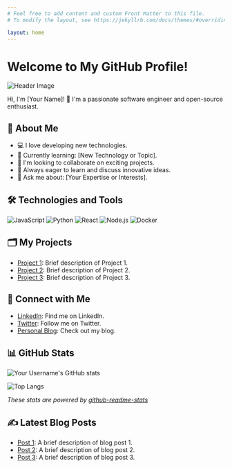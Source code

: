 ```yaml
---
# Feel free to add content and custom Front Matter to this file.
# To modify the layout, see https://jekyllrb.com/docs/themes/#overriding-theme-defaults

layout: home
---
```


# Welcome to My GitHub Profile!

![Header Image](https://your-image-url-here.com/header_image.png)

Hi, I'm [Your Name]! 👋 I'm a passionate software engineer and open-source enthusiast.

## 🚀 About Me
- 💻 I love developing new technologies.
- 🌱 Currently learning: [New Technology or Topic].
- 👯 I'm looking to collaborate on exciting projects.
- 🤔 Always eager to learn and discuss innovative ideas.
- 💬 Ask me about: [Your Expertise or Interests].

## 🛠️ Technologies and Tools
![JavaScript](https://img.shields.io/badge/JavaScript-F7DF1E?style=for-the-badge&logo=javascript&logoColor=black)
![Python](https://img.shields.io/badge/Python-3776AB?style=for-the-badge&logo=python&logoColor=white)
![React](https://img.shields.io/badge/React-61DAFB?style=for-the-badge&logo=react&logoColor=black)
![Node.js](https://img.shields.io/badge/Node.js-339933?style=for-the-badge&logo=nodedotjs&logoColor=white)
![Docker](https://img.shields.io/badge/Docker-2496ED?style=for-the-badge&logo=docker&logoColor=white)

## 🗂️ My Projects
- [Project 1](https://github.com/yourusername/project1): Brief description of Project 1.
- [Project 2](https://github.com/yourusername/project2): Brief description of Project 2.
- [Project 3](https://github.com/yourusername/project3): Brief description of Project 3.

## 🔗 Connect with Me
- [LinkedIn](https://www.linkedin.com/in/your-profile): Find me on LinkedIn.
- [Twitter](https://twitter.com/yourusername): Follow me on Twitter.
- [Personal Blog](https://yourblog.com): Check out my blog.

## 📊 GitHub Stats
![Your Username's GitHub stats](https://github-readme-stats.vercel.app/api?username=yourusername&show_icons=true&theme=default)

![Top Langs](https://github-readme-stats.vercel.app/api/top-langs/?username=yourusername&layout=compact)

*These stats are powered by [github-readme-stats](https://github.com/anuraghazra/github-readme-stats)*

## ✍️ Latest Blog Posts
<!-- BLOG-POST-LIST:START -->
- [Post 1](https://yourblog.com/post1): A brief description of blog post 1.
- [Post 2](https://yourblog.com/post2): A brief description of blog post 2.
- [Post 3](https://yourblog.com/post3): A brief description of blog post 3.
<!-- BLOG-POST-LIST:END -->
